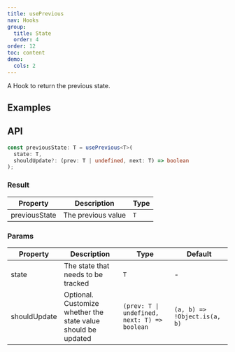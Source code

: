 ```yaml
---
title: usePrevious
nav: Hooks
group:
  title: State
  order: 4
order: 12
toc: content
demo:
  cols: 2
---
```


A Hook to return the previous state.

## Examples

<code src="./demo/demo1.tsx"></code>
<code src="./demo/demo2.tsx"></code>

## API

```typescript
const previousState: T = usePrevious<T>(
  state: T,
  shouldUpdate?: (prev: T | undefined, next: T) => boolean
);
```

### Result

| Property      | Description        | Type |
| ------------- | ------------------ | ---- |
| previousState | The previous value | `T`  |

### Params

| Property     | Description                                                   | Type                                         | Default                      |
| ------------ | ------------------------------------------------------------- | -------------------------------------------- | ---------------------------- |
| state        | The state that needs to be tracked                            | `T`                                          | -                            |
| shouldUpdate | Optional. Customize whether the state value should be updated | `(prev: T \| undefined, next: T) => boolean` | `(a, b) => !Object.is(a, b)` |
